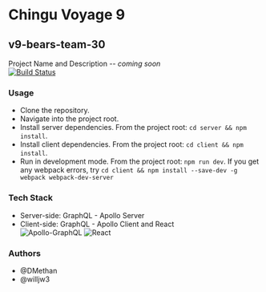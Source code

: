 # Chingu Voyage 9
## v9-bears-team-30

Project Name and Description -- *coming soon*<br>
[![Build Status](https://travis-ci.org/chingu-voyages/v9-bears-team-30.svg?branch=develop)](https://travis-ci.org/chingu-voyages/v9-bears-team-30)

### Usage
- Clone the repository.
- Navigate into the project root.
- Install server dependencies. From the project root: `cd server && npm install`.
- Install client dependencies. From the project root: `cd client && npm install`. 
- Run in development mode. From the project root: `npm run dev`. If you get any webpack errors, try `cd client && npm install --save-dev -g webpack webpack-dev-server`

### Tech Stack
- Server-side: GraphQL - Apollo Server
- Client-side: GraphQL - Apollo Client and React<br>
![Apollo-GraphQL](https://dl.dropboxusercontent.com/s/ba9jwbdbe2y1py8/apollo-graphql.png?dl=0)
![React](https://dl.dropboxusercontent.com/s/oire3bcb8x25mez/react.png?dl=0)

### Authors
- @DMethan
- @willjw3

